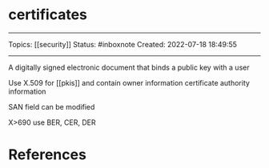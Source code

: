 # certificates
---
Topics: [[security]]
Status: #inboxnote
Created: 2022-07-18 18:49:55

---

A digitally signed electronic document that binds a public key with a user

Use X.509 for [[pkis]] and contain owner information certificate authority information

SAN field can be modified

X>690 use BER, CER, DER

# References
